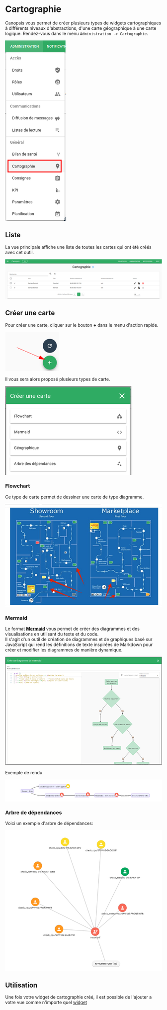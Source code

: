 # Cartographie

Canopsis vous permet de créer plusieurs types de widgets cartographiques à différents niveaux d'abstractions, d'une carte géographique à 
 une carte logique.
Rendez-vous dans le menu `Administration -> Cartographie`.

![Menu administration cartographie](img/cartographie_menu.png)


## Liste

La vue principale affiche une liste de toutes les cartes qui ont été créés avec cet outil.  

![Liste cartographie](img/cartographie_liste.png)

## Créer une carte

Pour créer une carte, cliquer sur le bouton **+** dans le menu d'action rapide.

![Création cartographie](img/cartographie_ajout.png)

Il vous sera alors proposé plusieurs types de carte.

![Modale création cartographie](img/cartographie_modale.png)

### Flowchart

Ce type de carte permet de dessiner une carte de type diagramme.

![Exemple rendu flowchart](img/cartographie_flowchart.jpg)


### Mermaid

Le format [**Mermaid**](https://mermaid-js.github.io/mermaid/) vous permet de créer des diagrammes et des visualisations en utilisant du texte et du code.  
Il s'agit d'un outil de création de diagrammes et de graphiques basé sur JavaScript qui rend les définitions de texte inspirées de Markdown pour créer et modifier les diagrammes de manière dynamique.

![Modale création mermaid](img/cartographie_mermaid_editor.png)

Exemple de rendu

![Mermaid](img/cartographie_mermaid.png)

### Arbre de dépendances

Voici un exemple d'arbre de dépendances:

![Arbre de dépendance](img/cartographie_arbre.png)

## Utilisation

Une fois votre widget de cartographie créé, il est possible de l'ajouter a votre vue comme n'importe quel [widget](../../guide-utilisation/interface/index.md)

